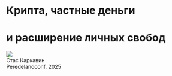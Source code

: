# Крипта, частные деньги
# и расширение личных свобод

<div class="absolute top-10 left-0 right-0 flex justify-center">
  <img src="/images/logo.svg" class="h-30 pulse-glow" />
</div>

<div class="absolute bottom-10 left-10">
  <span class="font-500">
    Стас Каркавин
  </span>
</div>
<div class="absolute bottom-10 right-10">
  <span class="font-500">
    Peredelanoconf, 2025
  </span>
</div>